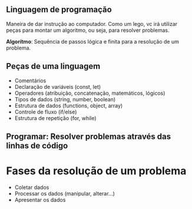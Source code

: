 ## Linguagem de programação

Maneira de dar instrução ao computador.
Como um lego, vc irá utilizar peças para montar um algoritmo, ou seja, para resolver problemas.

   **Algorítmo**: Sequência de passos lógica e finita para a resolução de um problema.

## Peças de uma linguagem

- Comentários
- Declaração de variáveis (const, let)
- Operadores (atribuição, concatenação, matemáticos, lógicos)
- Tipos de dados (string, number, boolean)
- Estrutura de dados (functions, object, array)
- Controle de fluxo (if/else)
- Estrutura de repetição (for, while)

## Programar: Resolver problemas através das linhas de código

# Fases da resolução de um problema

- Coletar dados
- Processar os dados (manipular, alterar...)
- Apresentar os dados

